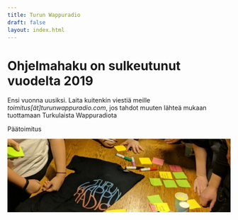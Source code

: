 ```yaml
---
title: Turun Wappuradio
draft: false
layout: index.html
---
```


# Ohjelmahaku on sulkeutunut vuodelta 2019

Ensi vuonna uusiksi. Laita kuitenkin viestiä meille *toimitus[ät]turunwappuradio.com*, jos tahdot muuten lähteä mukaan tuottamaan Turkulaista Wappuradiota

Päätoimitus


<div class="ImageContainer">
<img alt="ideointi" src="/wapuradio.jpg" />
</div>
